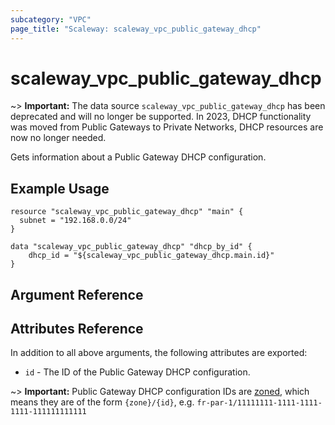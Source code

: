```yaml
---
subcategory: "VPC"
page_title: "Scaleway: scaleway_vpc_public_gateway_dhcp"
---
```


# scaleway_vpc_public_gateway_dhcp  

~> **Important:**  The data source `scaleway_vpc_public_gateway_dhcp` has been deprecated and will no longer be supported. 
In 2023, DHCP functionality was moved from Public Gateways to Private Networks, DHCP resources are now no longer needed.

Gets information about a Public Gateway DHCP configuration.

## Example Usage

```hcl
resource "scaleway_vpc_public_gateway_dhcp" "main" {
  subnet = "192.168.0.0/24"
}

data "scaleway_vpc_public_gateway_dhcp" "dhcp_by_id" {
    dhcp_id = "${scaleway_vpc_public_gateway_dhcp.main.id}"
}
```

## Argument Reference


## Attributes Reference

In addition to all above arguments, the following attributes are exported:

- `id` - The ID of the Public Gateway DHCP configuration.

~> **Important:** Public Gateway DHCP configuration IDs are [zoned](../guides/regions_and_zones.md#resource-ids), which means they are of the form `{zone}/{id}`, e.g. `fr-par-1/11111111-1111-1111-1111-111111111111`

